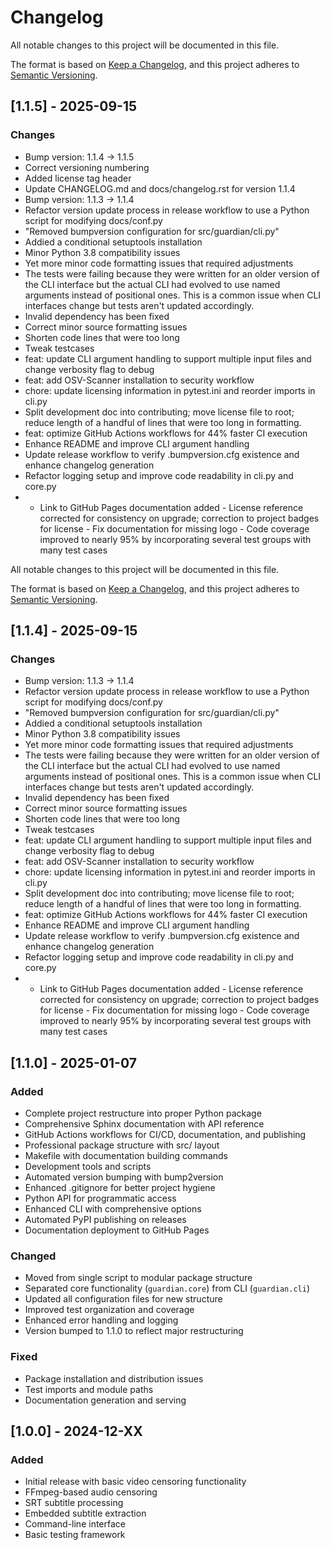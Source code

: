 # Changelog

All notable changes to this project will be documented in this file.

The format is based on [Keep a Changelog](https://keepachangelog.com/en/1.0.0/),
and this project adheres to [Semantic Versioning](https://semver.org/spec/v2.0.0.html).

## [1.1.5] - 2025-09-15

### Changes
- Bump version: 1.1.4 → 1.1.5
- Correct versioning numbering
- Added license tag header
- Update CHANGELOG.md and docs/changelog.rst for version 1.1.4
- Bump version: 1.1.3 → 1.1.4
- Refactor version update process in release workflow to use a Python script for modifying docs/conf.py
- "Removed bumpversion configuration for src/guardian/cli.py"
- Addied a conditional setuptools installation
- Minor Python 3.8 compatibility issues
- Yet more minor code formatting issues that required adjustments
- The tests were failing because they were written for an older version of the CLI interface but the actual CLI had evolved to use named arguments instead of positional ones. This is a common issue when CLI interfaces change but tests aren't updated accordingly.
- Invalid dependency has been fixed
- Correct minor source formatting issues
- Shorten code lines that were too long
- Tweak testcases
- feat: update CLI argument handling to support multiple input files and change verbosity flag to debug
- feat: add OSV-Scanner installation to security workflow
- chore: update licensing information in pytest.ini and reorder imports in cli.py
- Split development doc into contributing; move license file to root; reduce length of a handful of lines that were too long in formatting.
- feat: optimize GitHub Actions workflows for 44% faster CI execution
- Enhance README and improve CLI argument handling
- Update release workflow to verify .bumpversion.cfg existence and enhance changelog generation
- Refactor logging setup and improve code readability in cli.py and core.py
- - Link to GitHub Pages documentation added - License reference corrected for consistency on upgrade; correction to project badges for license - Fix documentation for missing logo - Code coverage improved to nearly 95% by incorporating several test groups with many test cases

All notable changes to this project will be documented in this file.

The format is based on [Keep a Changelog](https://keepachangelog.com/en/1.0.0/),
and this project adheres to [Semantic Versioning](https://semver.org/spec/v2.0.0.html).

## [1.1.4] - 2025-09-15

### Changes
- Bump version: 1.1.3 → 1.1.4
- Refactor version update process in release workflow to use a Python script for modifying docs/conf.py
- "Removed bumpversion configuration for src/guardian/cli.py"
- Addied a conditional setuptools installation
- Minor Python 3.8 compatibility issues
- Yet more minor code formatting issues that required adjustments
- The tests were failing because they were written for an older version of the CLI interface but the actual CLI had evolved to use named arguments instead of positional ones. This is a common issue when CLI interfaces change but tests aren't updated accordingly.
- Invalid dependency has been fixed
- Correct minor source formatting issues
- Shorten code lines that were too long
- Tweak testcases
- feat: update CLI argument handling to support multiple input files and change verbosity flag to debug
- feat: add OSV-Scanner installation to security workflow
- chore: update licensing information in pytest.ini and reorder imports in cli.py
- Split development doc into contributing; move license file to root; reduce length of a handful of lines that were too long in formatting.
- feat: optimize GitHub Actions workflows for 44% faster CI execution
- Enhance README and improve CLI argument handling
- Update release workflow to verify .bumpversion.cfg existence and enhance changelog generation
- Refactor logging setup and improve code readability in cli.py and core.py
- - Link to GitHub Pages documentation added - License reference corrected for consistency on upgrade; correction to project badges for license - Fix documentation for missing logo - Code coverage improved to nearly 95% by incorporating several test groups with many test cases
## [1.1.0] - 2025-01-07

### Added

- Complete project restructure into proper Python package
- Comprehensive Sphinx documentation with API reference
- GitHub Actions workflows for CI/CD, documentation, and publishing
- Professional package structure with src/ layout
- Makefile with documentation building commands
- Development tools and scripts
- Automated version bumping with bump2version
- Enhanced .gitignore for better project hygiene
- Python API for programmatic access
- Enhanced CLI with comprehensive options
- Automated PyPI publishing on releases
- Documentation deployment to GitHub Pages

### Changed

- Moved from single script to modular package structure
- Separated core functionality (`guardian.core`) from CLI (`guardian.cli`)
- Updated all configuration files for new structure
- Improved test organization and coverage
- Enhanced error handling and logging
- Version bumped to 1.1.0 to reflect major restructuring

### Fixed

- Package installation and distribution issues
- Test imports and module paths
- Documentation generation and serving

## [1.0.0] - 2024-12-XX

### Added

- Initial release with basic video censoring functionality
- FFmpeg-based audio censoring
- SRT subtitle processing
- Embedded subtitle extraction
- Command-line interface
- Basic testing framework
